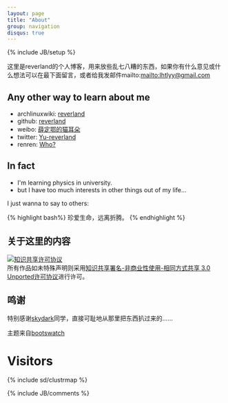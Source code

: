 ```yaml
---
layout: page
title: "About"
group: navigation
disqus: true
---
```

{% include JB/setup %}

这里是reverland的个人博客，用来放些乱七八糟的东西，如果你有什么意见或什么想法可以在最下面留言，或者给我发邮件mailto:<mailto:lhtlyy@gmail.com> 

## Any other way to learn about me

- archlinuxwiki: [reverland][1]
- github: [reverland][2]
- weibo: [薛定鄂的猫耳朵][3]
- twitter: [Yu-reverland][4]
- renren: [Who?][5]

## In fact

- I'm learning physics in university.
- but I have too much interests in other things out of my life...

I just wanna to say to others:

{% highlight bash%}
珍爱生命，远离折腾。
{% endhighlight %}

## 关于这里的内容

<a rel="license" href="http://creativecommons.org/licenses/by-nc-sa/3.0/"><img alt="知识共享许可协议" style="border-width:0" src="http://i.creativecommons.org/l/by-nc-sa/3.0/88x31.png" /></a><br />所有作品如未特殊声明则采用<a rel="license" href="http://creativecommons.org/licenses/by-nc-sa/3.0/">知识共享署名-非商业性使用-相同方式共享 3.0 Unported许可协议</a>进行许可。

## 鸣谢

特别感谢[skydark](http://blog.skydark.info/)同学，直接可耻地从那里把东西扒过来的……

主题来自[bootswatch](http://bootswatch.com/)

# Visitors

{% include sd/clustrmap %}

[1]: https://wiki.archlinux.org/index.php/Special:Contributions/Reverland
[2]: https://github.com/reverland
[3]: http://www.weibo.com/u/1949708673
[4]: http://twitter.com/lhtlyy
[5]: http://www.renren.com/306127150

{% include JB/comments %}
